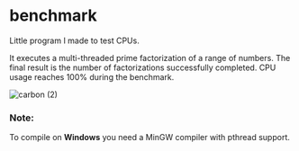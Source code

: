 # benchmark
Little program I made to test CPUs.

It executes a multi-threaded prime factorization of a range of numbers.
The final result is the number of factorizations successfully completed.
CPU usage reaches 100% during the benchmark.

![carbon (2)](https://user-images.githubusercontent.com/93737876/187292080-b91d7587-dc20-457e-8cff-6a5f75126b08.png)

### Note:
To compile on <b>Windows</b> you need a MinGW compiler with pthread support.

